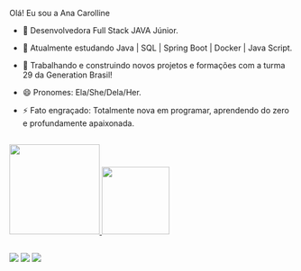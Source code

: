 Olá! Eu sou a Ana Carolline
- 💬 Desenvolvedora Full Stack JAVA Júnior.
- 🌱 Atualmente estudando Java | SQL | Spring Boot | Docker | Java Script.
- 👯 Trabalhando e construindo novos projetos e formações com a turma 29 da Generation Brasil!
- 😄 Pronomes: Ela/She/Dela/Her.
- ⚡ Fato engraçado: Totalmente nova em programar, aprendendo do zero e profundamente apaixonada.

  ##

 <div>
  <a href="https://github.com/Ana-Carolline">
  <img height="160em" src="https://github-readme-stats.vercel.app/api?username=Ana-Carolline&show_icons=false&theme=dracula&include_all_commits=true&count_private=true"/>
  <img height="120em" src="https://github-readme-stats.vercel.app/api/top-langs/?username=Ana-Carolline&layout=compact&langs_count=7&theme=dracula"/>
</div> 
  
   ##
  
<div>
   <a href="https://www.instagram.com/anacarolinelr/" target="_blank"><img src="https://img.shields.io/badge/-Instagram-%23E4405F?style=for-the-badge&logo=instagram&logoColor=white" target="_blank"></a>
  <a href=https://www.linkedin.com/in/ana-carolline-lima-b51701213/ target="_blank"><img src="https://img.shields.io/badge/LinkedIn-0077B5?style=for-the-badge&logo=linkedin&logoColor=white" target="_blank"></a>
 <a href = "mailto:ana.carolinelr123@gmail.com"><img src="https://img.shields.io/badge/-Gmail-%23333?style=for-the-badge&logo=gmail&logoColor=white" target="_blank"></a>
</div>  
  

   
